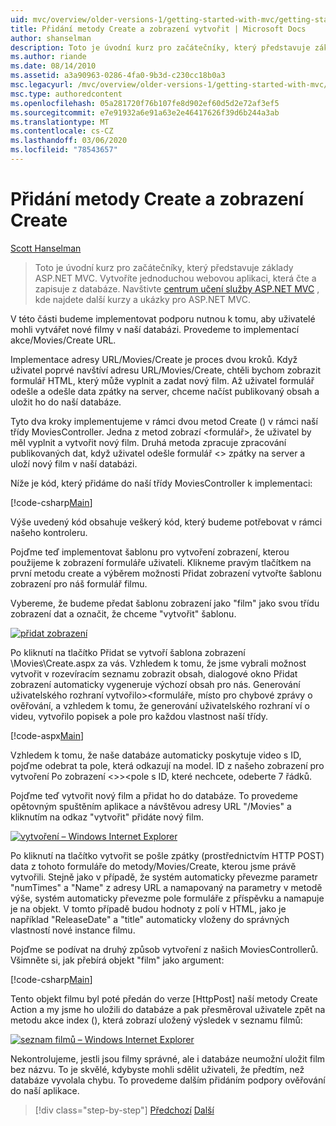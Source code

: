 ```yaml
---
uid: mvc/overview/older-versions-1/getting-started-with-mvc/getting-started-with-mvc-part6
title: Přidání metody Create a zobrazení vytvořit | Microsoft Docs
author: shanselman
description: Toto je úvodní kurz pro začátečníky, který představuje základy ASP.NET MVC. Vytvořte jednoduchou webovou aplikaci, která čte a zapisuje z databáze.
ms.author: riande
ms.date: 08/14/2010
ms.assetid: a3a90963-0286-4fa0-9b3d-c230cc18b0a3
msc.legacyurl: /mvc/overview/older-versions-1/getting-started-with-mvc/getting-started-with-mvc-part6
msc.type: authoredcontent
ms.openlocfilehash: 05a281720f76b107fe8d902ef60d5d2e72af3ef5
ms.sourcegitcommit: e7e91932a6e91a63e2e46417626f39d6b244a3ab
ms.translationtype: MT
ms.contentlocale: cs-CZ
ms.lasthandoff: 03/06/2020
ms.locfileid: "78543657"
---
```

# <a name="adding-a-create-method-and-create-view"></a>Přidání metody Create a zobrazení Create

[Scott Hanselman](https://github.com/shanselman)

> Toto je úvodní kurz pro začátečníky, který představuje základy ASP.NET MVC. Vytvoříte jednoduchou webovou aplikaci, která čte a zapisuje z databáze. Navštivte [centrum učení služby ASP.NET MVC](../../../index.md) , kde najdete další kurzy a ukázky pro ASP.NET MVC.

V této části budeme implementovat podporu nutnou k tomu, aby uživatelé mohli vytvářet nové filmy v naší databázi. Provedeme to implementací akce/Movies/Create URL.

Implementace adresy URL/Movies/Create je proces dvou kroků. Když uživatel poprvé navštíví adresu URL/Movies/Create, chtěli bychom zobrazit formulář HTML, který může vyplnit a zadat nový film. Až uživatel formulář odešle a odešle data zpátky na server, chceme načíst publikovaný obsah a uložit ho do naší databáze.

Tyto dva kroky implementujeme v rámci dvou metod Create () v rámci naší třídy MoviesController. Jedna z metod zobrazí &lt;formulář&gt;, že uživatel by měl vyplnit a vytvořit nový film. Druhá metoda zpracuje zpracování publikovaných dat, když uživatel odešle formulář &lt;&gt; zpátky na server a uloží nový film v naší databázi.

Níže je kód, který přidáme do naší třídy MoviesController k implementaci:

[!code-csharp[Main](getting-started-with-mvc-part6/samples/sample1.cs)]

Výše uvedený kód obsahuje veškerý kód, který budeme potřebovat v rámci našeho kontroleru.

Pojďme teď implementovat šablonu pro vytvoření zobrazení, kterou použijeme k zobrazení formuláře uživateli. Klikneme pravým tlačítkem na první metodu create a výběrem možnosti Přidat zobrazení vytvořte šablonu zobrazení pro náš formulář filmu.

Vybereme, že budeme předat šablonu zobrazení jako "film" jako svou třídu zobrazení dat a označit, že chceme "vytvořit" šablonu.

[![přidat zobrazení](getting-started-with-mvc-part6/_static/image2.png)](getting-started-with-mvc-part6/_static/image1.png)

Po kliknutí na tlačítko Přidat se vytvoří šablona zobrazení \Movies\Create.aspx za vás. Vzhledem k tomu, že jsme vybrali možnost vytvořit v rozevíracím seznamu zobrazit obsah, dialogové okno Přidat zobrazení automaticky vygeneruje výchozí obsah pro nás. Generování uživatelského rozhraní vytvořilo&gt;&lt;formuláře, místo pro chybové zprávy o ověřování, a vzhledem k tomu, že generování uživatelského rozhraní ví o videu, vytvořilo popisek a pole pro každou vlastnost naší třídy.

[!code-aspx[Main](getting-started-with-mvc-part6/samples/sample2.aspx)]

Vzhledem k tomu, že naše databáze automaticky poskytuje video s ID, pojďme odebrat ta pole, která odkazují na model. ID z našeho zobrazení pro vytvoření Po zobrazení &lt;&gt;&gt;&lt;pole s ID, které nechcete, odeberte 7 řádků.

Pojďme teď vytvořit nový film a přidat ho do databáze. To provedeme opětovným spuštěním aplikace a návštěvou adresy URL "/Movies" a kliknutím na odkaz "vytvořit" přidáte nový film.

[![vytvoření – Windows Internet Explorer](getting-started-with-mvc-part6/_static/image4.png)](getting-started-with-mvc-part6/_static/image3.png)

Po kliknutí na tlačítko vytvořit se pošle zpátky (prostřednictvím HTTP POST) data z tohoto formuláře do metody/Movies/Create, kterou jsme právě vytvořili. Stejně jako v případě, že systém automaticky převezme parametr "numTimes" a "Name" z adresy URL a namapovaný na parametry v metodě výše, systém automaticky převezme pole formuláře z příspěvku a namapuje je na objekt. V tomto případě budou hodnoty z polí v HTML, jako je například "ReleaseDate" a "title" automaticky vloženy do správných vlastností nové instance filmu.

Pojďme se podívat na druhý způsob vytvoření z našich MoviesControllerů. Všimněte si, jak přebírá objekt "film" jako argument:

[!code-csharp[Main](getting-started-with-mvc-part6/samples/sample3.cs)]

Tento objekt filmu byl poté předán do verze [HttpPost] naší metody Create Action a my jsme ho uložili do databáze a pak přesměroval uživatele zpět na metodu akce index (), která zobrazí uložený výsledek v seznamu filmů:

[![seznam filmů – Windows Internet Explorer](getting-started-with-mvc-part6/_static/image6.png)](getting-started-with-mvc-part6/_static/image5.png)

Nekontrolujeme, jestli jsou filmy správné, ale i databáze neumožní uložit film bez názvu. To je skvělé, kdybyste mohli sdělit uživateli, že předtím, než databáze vyvolala chybu. To provedeme dalším přidáním podpory ověřování do naší aplikace.

> [!div class="step-by-step"]
> [Předchozí](getting-started-with-mvc-part5.md)
> [Další](getting-started-with-mvc-part7.md)
